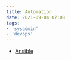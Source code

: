 ```yaml
---
title: Automation
date: 2021-09-04 07:08
tags:
- 'sysadmin'
- 'devops'
---
```


* [Ansible](20220311200359-ansible.md)
